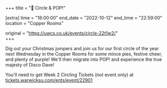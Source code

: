 +++
title = "🎉 Circle & POP!"

[extra]
time = "18:00:00"
end_date = "2022-10-12"
end_time = "22:59:00"
location = "Copper Rooms"

original = "https://uwcs.co.uk/events/circle-22t1w2/"    
+++

Dig out your Christmas jumpers and join us for our first circle of the year next Wednesday in the Copper Rooms for some mince pies, festive cheer, and plenty of purple! We'll then migrate into POP! and experience the true majesty of Disco Dave!

You'll need to get Week 2 Circling Tickets (not event only) at [tickets.warwicksu.com/ents/event/22901](https://tickets.warwicksu.com/ents/event/22901/)
